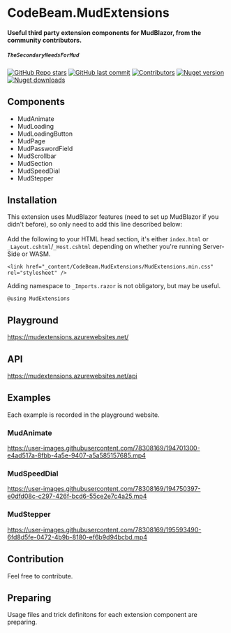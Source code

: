 # CodeBeam.MudExtensions
#### Useful third party extension components for MudBlazor, from the community contributors.
##### `TheSecondaryNeedsForMud`

[![GitHub Repo stars](https://img.shields.io/github/stars/codebeamorg/codebeam.mudextensions?color=594ae2&style=flat-square&logo=github)](https://github.com/codebeamorg/codebeam.mudextensions/stargazers)
[![GitHub last commit](https://img.shields.io/github/last-commit/codebeamorg/codebeam.mudextensions?color=594ae2&style=flat-square&logo=github)](https://github.com/codebeamorg/codebeam.mudextensions)
[![Contributors](https://img.shields.io/github/contributors/codebeamorg/codebeam.mudextensions?color=594ae2&style=flat-square&logo=github)](https://github.com/codebeamorg/codebeam.mudextensions/graphs/contributors)
[![Nuget version](https://img.shields.io/nuget/v/CodeBeam.mudextensions?color=ff4081&label=nuget%20version&logo=nuget&style=flat-square)](https://www.nuget.org/packages/codebeam.mudextensions/)
[![Nuget downloads](https://img.shields.io/nuget/dt/CodeBeam.mudextensions?color=ff4081&label=nuget%20downloads&logo=nuget&style=flat-square)](https://www.nuget.org/packages/codebeam.mudextensions/)

## Components

- MudAnimate
- MudLoading
- MudLoadingButton
- MudPage
- MudPasswordField
- MudScrollbar
- MudSection
- MudSpeedDial
- MudStepper

## Installation
This extension uses MudBlazor features (need to set up MudBlazor if you didn't before), so only need to add this line described below:<br /><br />
Add the following to your HTML head section, it's either `index.html` or `_Layout.cshtml`/`_Host.cshtml` depending on whether you're running Server-Side or WASM.
```
<link href="_content/CodeBeam.MudExtensions/MudExtensions.min.css" rel="stylesheet" />
```

Adding namespace to `_Imports.razor` is not obligatory, but may be useful.
```
@using MudExtensions
```

## Playground
https://mudextensions.azurewebsites.net/

## API
https://mudextensions.azurewebsites.net/api

## Examples
Each example is recorded in the playground website.

### MudAnimate

https://user-images.githubusercontent.com/78308169/194701300-e4ad517a-8fbb-4a5e-9407-a5a585157685.mp4

### MudSpeedDial

https://user-images.githubusercontent.com/78308169/194750397-e0dfd08c-c297-426f-bcd6-55ce2e7c4a25.mp4

### MudStepper

https://user-images.githubusercontent.com/78308169/195593490-6fd8d5fe-0472-4b9b-8180-ef6b9d94bcbd.mp4


## Contribution
Feel free to contribute.

## Preparing
Usage files and trick definitons for each extension component are preparing.
